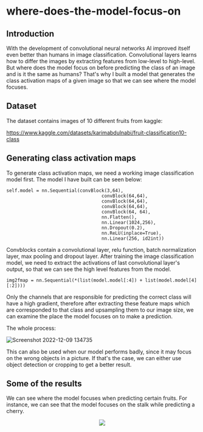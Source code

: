 # where-does-the-model-focus-on

## Introduction

With the development of convolutional neural networks AI improved itself even better than humans in image classification. Convolutional layers learns how to differ the images by extracting features from low-level to high-level. But where does the model focus on before predicting the class of an image and is it the same as humans? That's why I built a model that generates the class activation maps of a given image so that we can see where the model focuses.

## Dataset 

The dataset contains images of 10 different fruits from kaggle:

https://www.kaggle.com/datasets/karimabdulnabi/fruit-classification10-class

## Generating class activation maps

To generate class activation maps, we need a working image classification model first. The model I have built can be seen below:

```
self.model = nn.Sequential(convBlock(3,64),
                                   convBlock(64,64),
                                   convBlock(64,64),
                                   convBlock(64,64),
                                   convBlock(64, 64),
                                   nn.Flatten(),
                                   nn.Linear(1024,256),
                                   nn.Dropout(0.2),
                                   nn.ReLU(inplace=True),
                                   nn.Linear(256, id2int))
```

Convblocks contain a convolutional layer, relu function, batch normalization layer, max pooling and dropout layer. After training the image classification model, we need to extract the activations of last convolutional layer's output, so that we can see the high level features from the model.

```
img2fmap = nn.Sequential(*(list(model.model[:4]) + list(model.model[4][:2])))
```

Only the channels that are responsible for predicting the correct class will have a high gradient, therefore after extracting these feature maps which are corresponded to that class and upsampling them to our image size, we can examine the place the model focuses on to make a prediction.

The whole process:

![Screenshot 2022-12-09 134735](https://user-images.githubusercontent.com/77073029/206685458-77dee036-dd39-46bf-80ce-0e26a5ff74c7.png)


This can also be used when our model performs badly, since it may focus on the wrong objects in a picture. If that's the case, we can either use object detection or cropping to get a better result.


## Some of the results

We can see where the model focuses when predicting certain fruits. For instance, we can see that the model focuses on the stalk while predicting a cherry.

<p align="center">
  <img src="https://user-images.githubusercontent.com/77073029/206567145-604ff126-8048-4796-9373-a203594d35ce.png" />
</p>


